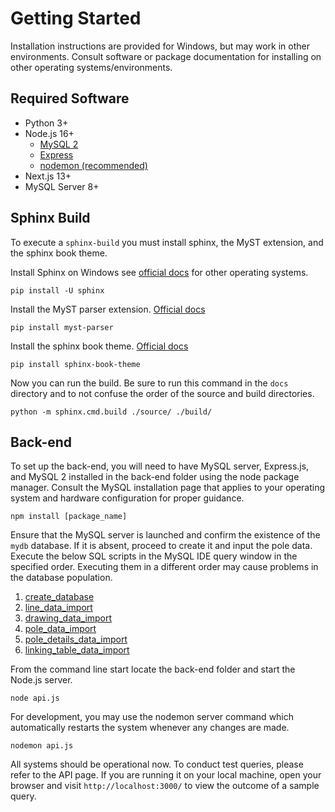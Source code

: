 # Getting Started
Installation instructions are provided for Windows, but may work in other environments. Consult software or package documentation for installing on other operating systems/environments. 

## Required Software
- Python 3+<br>
- Node.js 16+<br>
	- [MySQL 2](https://www.npmjs.com/package/mysql2)
	- [Express](https://expressjs.com/)
	- [nodemon (recommended)](https://www.npmjs.com/package/nodemon)
- Next.js 13+<br>
- MySQL Server 8+

## Sphinx Build
To execute a `sphinx-build` you must install sphinx, the MyST extension, and the sphinx book theme. 

Install Sphinx on Windows see [official docs](https://www.sphinx-doc.org/en/master/usage/installation.html) for other operating systems.

```
pip install -U sphinx
```

Install the MyST parser extension. [Official docs](https://myst-parser.readthedocs.io/en/latest/intro.html)

```
pip install myst-parser
```

Install the sphinx book theme.  [Official docs](https://sphinx-book-theme.readthedocs.io/en/stable/tutorials/get-started.html)

```
pip install sphinx-book-theme
```

Now you can run the build. Be sure to run this command in the `docs` directory and to not confuse the order of the source and build directories. 

```
python -m sphinx.cmd.build ./source/ ./build/
```

## Back-end
To set up the back-end, you will need to have MySQL server, Express.js, and MySQL 2 installed in the back-end folder using the node package manager. Consult the MySQL installation page that applies to your operating system and hardware configuration for proper guidance.

```
npm install [package_name]
```

Ensure that the MySQL server is launched and confirm the existence of the `mydb` database. If it is absent, proceed to create it and input the pole data. Execute the below SQL scripts in the MySQL IDE query window in the specified order. Executing them in a different order may cause problems in the database population.

1. [create_database](../../back-end/MySQL/create_database.sql)
2. [line_data_import](../../back-end/MySQL/line_data_import.sql)
3. [drawing_data_import](../../back-end/MySQL/drawing_data_import.sql)
4. [pole_data_import](../../back-end/MySQL/pole_data_import.sql)
5. [pole_details_data_import](../../back-end/MySQL/pole_details_data_import.sql)
6. [linking_table_data_import](../../back-end/MySQL/linking_table_data_import.sql)

From the command line start locate the back-end folder and start the Node.js server. 
```
node api.js
```

For development, you may use the nodemon server command which automatically restarts the system whenever any changes are made.
```
nodemon api.js
```

All systems should be operational now. To conduct test queries, please refer to the API page. If you are running it on your local machine, open your browser and visit `http://localhost:3000/` to view the outcome of a sample query.